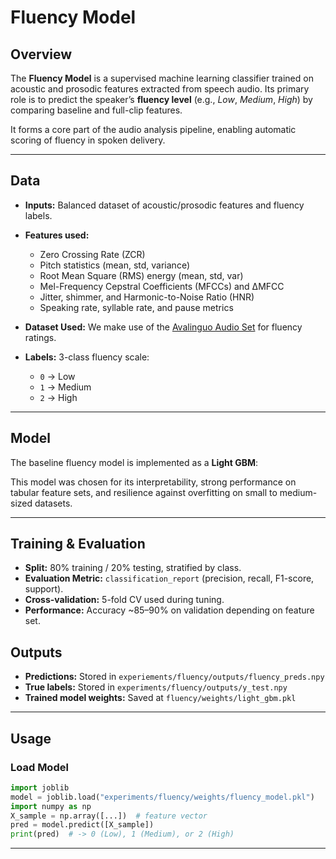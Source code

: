 # Fluency Model

## Overview
The **Fluency Model** is a supervised machine learning classifier trained on acoustic and prosodic features extracted from speech audio. Its primary role is to predict the speaker’s **fluency level** (e.g., *Low*, *Medium*, *High*) by comparing baseline and full-clip features.

It forms a core part of the audio analysis pipeline, enabling automatic scoring of fluency in spoken delivery.

---

## Data
- **Inputs:** Balanced dataset of acoustic/prosodic features and fluency labels.
- **Features used:**
  - Zero Crossing Rate (ZCR)  
  - Pitch statistics (mean, std, variance)  
  - Root Mean Square (RMS) energy (mean, std, var)  
  - Mel-Frequency Cepstral Coefficients (MFCCs) and ΔMFCC  
  - Jitter, shimmer, and Harmonic-to-Noise Ratio (HNR)  
  - Speaking rate, syllable rate, and pause metrics  
- **Dataset Used:** We make use of the [Avalinguo Audio Set](https://github.com/agrija9/Avalinguo-Audio-Set) for fluency ratings.

- **Labels:** 3-class fluency scale:
  - `0` → Low  
  - `1` → Medium  
  - `2` → High  

---

## Model
The baseline fluency model is implemented as a **Light GBM**:
  

This model was chosen for its interpretability, strong performance on tabular feature sets, and resilience against overfitting on small to medium-sized datasets.

---

## Training & Evaluation
- **Split:** 80% training / 20% testing, stratified by class.  
- **Evaluation Metric:** `classification_report` (precision, recall, F1-score, support).  
- **Cross-validation:** 5-fold CV used during tuning.  
- **Performance:** Accuracy ~85–90% on validation depending on feature set.  

## Outputs

- **Predictions:** Stored in `experiements/fluency/outputs/fluency_preds.npy`  
- **True labels:** Stored in `experiments/fluency/outputs/y_test.npy`  
- **Trained model weights:** Saved at `fluency/weights/light_gbm.pkl`  

---

## Usage

### Load Model
```python
import joblib
model = joblib.load("experiments/fluency/weights/fluency_model.pkl")
import numpy as np
X_sample = np.array([...])  # feature vector
pred = model.predict([X_sample])
print(pred)  # -> 0 (Low), 1 (Medium), or 2 (High)
```

---